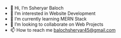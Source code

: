 - 👋 Hi, I’m Ssheryar Baloch
- 👀 I’m interested in Website Development
- 🌱 I’m currently learning MERN Stack
- 💞️ I’m looking to collaborate on Web Projects
- 📫 How to reach me balochsheryar45@gmail.com

<!---
sheryarbaloch123/sheryarbaloch123 is a ✨ special ✨ repository because its `README.md` (this file) appears on your GitHub profile.
You can click the Preview link to take a look at your changes.
--->
